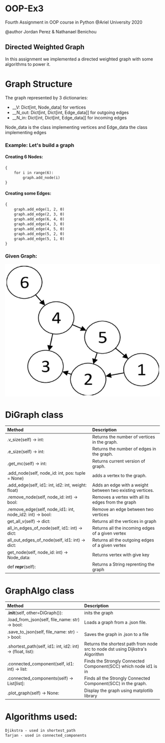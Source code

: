 # OOP-Ex3
Fourth Assignment in OOP course in Python @Ariel University 2020

@author Jordan Perez & Nathanael Benichou

## Directed Weighted Graph
In this assignment we implemented a directed weighted graph with some algorithms to power it.

# Graph Structure
The graph represented by 3 dictionaries:
- __V: Dict[int, Node_data] for vertices
- __N_out: Dict[int, Dict[int, Edge_data]] for outgoing edges
- __N_in: Dict[int, Dict[int, Edge_data]] for incoming edges

Node_data is the class implementing vertices and Edge_data the class implementing edges

### Example: Let's build a graph

#### Creating 6 Nodes:
```
{
    for i in range(6):
        graph.add_node(i)
}
```
#### Creating some Edges:
```
{
    graph.add_edge(1, 2, 0)
    graph.add_edge(2, 3, 0)
    graph.add_edge(6, 4, 0)
    graph.add_edge(4, 3, 0)
    graph.add_edge(4, 5, 0)
    graph.add_edge(5, 2, 0)
    graph.add_edge(5, 1, 0)
}

```
### Given Graph:
![](images/graph.jpg)


# DiGraph class
| Method  | Description  |
| :--------------- |:-------------|
|.v_size(self) -> int:| Returns the number of vertices in the graph.|
|.e_size(self) -> int:| Returns the number of edges in the graph.|
|.get_mc(self) -> int:| Returns current version of graph.|
|.add_node(self, node_id: int, pos: tuple = None)| adds a vertex to the graph.|
|.add_edge(self, id1: int, id2: int, weight: float)| Adds an edge with a weight between two existing vertices.
|.remove_node(self, node_id: int) -> bool: | Removes a vertex with all its edges from the graph|
|.remove_edge(self, node_id1: int, node_id2: int) -> bool:| Remove an edge between two vertices|
|get_all_v(self) -> dict:| Returns all the vertices in graph|
|all_in_edges_of_node(self, id1: int) -> dict:| Returns all the incoming edges of a given vertex|
|all_out_edges_of_node(self, id1: int) -> dict:| Returns all the outgoing edges of a given vertex|
|get_node(self, node_id: int) -> Node_data:| Returns vertex with give key
|def __repr__(self):| Returns a String reprenting the graph|


# GraphAlgo class
| Method  | Description  |
| :--------------- |:-------------|
|.__init__(self, other=DiGraph()):| inits the graph|
|.load_from_json(self, file_name: str) -> bool:| Loads a graph from a .json file.|
|.save_to_json(self, file_name: str) -> bool:| Saves the graph in .json to a file|
|.shortest_path(self, id1: int, id2: int) -> (float, list):|Returns the shortest path from node src to node dst using Dijkstra's Algorithm|
|.connected_component(self, id1: int) -> list:|Finds the Strongly Connected Component(SCC) which node id1 is in|
|.connected_components(self) -> List[list]:|Finds all the Strongly Connected Component(SCC) in the graph.|
|.plot_graph(self) -> None:| Display the graph using matplotlib library

# Algorithms used:
```
Djikstra - used in shortest_path
Tarjan - used in connected_components
```